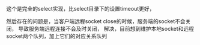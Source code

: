 这个是完全的select实现，比select目录下的设置timeout更好，

然后存在的问题是，当客户端远程socket close的时候，服务端的socket不会关闭，
导致服务端远程连接不会及时关闭，
解决，目前想到维护本地socket和远程socket两个队列，加上它们的对应关系队列
